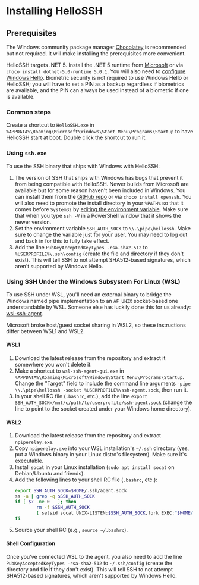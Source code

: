 # Installing HelloSSH

## Prerequisites
The Windows community package manager [Chocolatey](https://chocolatey.org/install) is recommended but not required. It will make installing the prerequisites more convenient.

HelloSSH targets .NET 5. Install the .NET 5 runtime from [Microsoft](https://dotnet.microsoft.com/download/dotnet/5.0) or via `choco install dotnet-5.0-runtime 5.0.1`. You will also need to [configure Windows Hello](https://support.microsoft.com/en-us/windows/learn-about-windows-hello-and-set-it-up-dae28983-8242-bb2a-d3d1-87c9d265a5f0). Biometric security is not required to use Windows Hello or HelloSSH; you will have to set a PIN as a backup regardless if biometrics are available, and the PIN can always be used instead of a biometric if one is available.

### Common steps

Create a shortcut to `HelloSSH.exe` in `%APPDATA%\Roaming\Microsoft\Windows\Start Menu\Programs\Startup` to have HelloSSH start at boot. Double click the shortcut to run it.

### Using `ssh.exe`
To use the SSH binary that ships with Windows with HelloSSH:

1. The version of SSH that ships with Windows has bugs that prevent it from being compatible with HelloSSH. Newer builds from Microsoft are available but for some reason haven't been included in Windows. You can install them from the [GitHub repo](https://github.com/PowerShell/Win32-OpenSSH) or via `choco install openssh`. You will also need to promote the install directory in your `%PATH%` so that it comes before `System32` by [editing the environment variable](https://www.architectryan.com/2018/08/31/how-to-change-environment-variables-on-windows-10/). Make sure that when you type `ssh -V` in a PowerShell window that it shows the newer version.
2. Set the environment variable `SSH_AUTH_SOCK` to `\\.\pipe\hellossh`. Make sure to change the variable just for your user. You may need to log out and back in for this to fully take effect.
3. Add the line `PubKeyAcceptedKeyTypes -rsa-sha2-512` to `%USERPROFILE%\.ssh\config` (create the file and directory if they don't exist). This will tell SSH to not attempt SHA512-based signatures, which aren't supported by Windows Hello.

### Using SSH Under the Windows Subsystem For Linux (WSL)

To use SSH under WSL, you'll need an external binary to bridge the Windows named pipe implementation to an `AF_UNIX` socket-based one understandable by WSL. Someone else has luckily done this for us already: [wsl-ssh-agent](https://github.com/rupor-github/wsl-ssh-agent). 

Microsoft broke host/guest socket sharing in WSL2, so these instructions differ between WSL1 and WSL2.

#### WSL1

1. Download the latest release from the repository and extract it somewhere you won't delete it. 
2. Make a shortcut to `wsl-ssh-agent-gui.exe` in `%APPDATA%\Roaming\Microsoft\Windows\Start Menu\Programs\Startup`. Change the "Target" field to include the command line arguments `-pipe \\.\pipe\hellossh -socket %USERPROFILE%\ssh-agent.sock`, then run it.
3. In your shell RC file (`.bashrc`, etc.), add the line `export SSH_AUTH_SOCK=/mnt/c/path/to/userprofile/ssh-agent.sock` (change the line to point to the socket created under your Windows home directory).

#### WSL2

1. Download the latest release from the repository and extract `npiperelay.exe`.
2. Copy `npiperelay.exe` into your WSL installation's `~/.ssh` directory (yes, put a Windows binary in your Linux distro's filesystem). Make sure it's executable.
3. Install `socat` in your Linux installation (`sudo apt install socat` on Debian/Ubuntu and friends).
4. Add the following lines to your shell RC file (`.bashrc`, etc.):
    ```bash
    export SSH_AUTH_SOCK=$HOME/.ssh/agent.sock
    ss -a | grep -q $SSH_AUTH_SOCK
    if [ $? -ne 0   ]; then
            rm -f $SSH_AUTH_SOCK
            ( setsid socat UNIX-LISTEN:$SSH_AUTH_SOCK,fork EXEC:"$HOME/.ssh/npiperelay.exe -ei -s //./pipe/hellossh",nofork & ) >/dev/null 2>&1
    fi
    ```
5. Source your shell RC (e.g., `source ~/.bashrc`).

#### Shell Configuration

Once you've connected WSL to the agent, you also need to add the line `PubKeyAcceptedKeyTypes -rsa-sha2-512` to `~/.ssh/config` (create the directory and file if they don't exist). This will tell SSH to not attempt SHA512-based signatures, which aren't supported by Windows Hello.